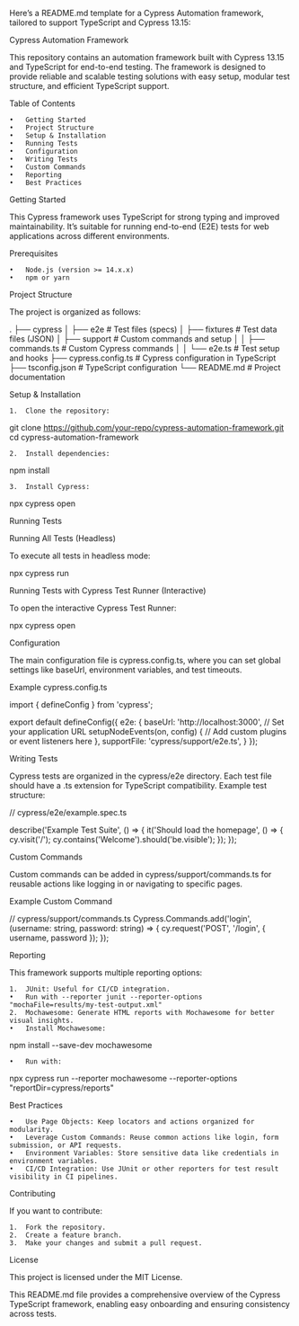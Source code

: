 Here’s a README.md template for a Cypress Automation framework, tailored to support TypeScript and Cypress 13.15:

Cypress Automation Framework

This repository contains an automation framework built with Cypress 13.15 and TypeScript for end-to-end testing. The framework is designed to provide reliable and scalable testing solutions with easy setup, modular test structure, and efficient TypeScript support.

Table of Contents

	•	Getting Started
	•	Project Structure
	•	Setup & Installation
	•	Running Tests
	•	Configuration
	•	Writing Tests
	•	Custom Commands
	•	Reporting
	•	Best Practices

Getting Started

This Cypress framework uses TypeScript for strong typing and improved maintainability. It’s suitable for running end-to-end (E2E) tests for web applications across different environments.

Prerequisites

	•	Node.js (version >= 14.x.x)
	•	npm or yarn

Project Structure

The project is organized as follows:

.
├── cypress
│   ├── e2e                # Test files (specs)
│   ├── fixtures           # Test data files (JSON)
│   ├── support            # Custom commands and setup
│   │   ├── commands.ts    # Custom Cypress commands
│   │   └── e2e.ts         # Test setup and hooks
├── cypress.config.ts      # Cypress configuration in TypeScript
├── tsconfig.json          # TypeScript configuration
└── README.md              # Project documentation

Setup & Installation

	1.	Clone the repository:

git clone https://github.com/your-repo/cypress-automation-framework.git
cd cypress-automation-framework


	2.	Install dependencies:

npm install


	3.	Install Cypress:

npx cypress open



Running Tests

Running All Tests (Headless)

To execute all tests in headless mode:

npx cypress run

Running Tests with Cypress Test Runner (Interactive)

To open the interactive Cypress Test Runner:

npx cypress open

Configuration

The main configuration file is cypress.config.ts, where you can set global settings like baseUrl, environment variables, and test timeouts.

Example cypress.config.ts

import { defineConfig } from 'cypress';

export default defineConfig({
  e2e: {
    baseUrl: 'http://localhost:3000', // Set your application URL
    setupNodeEvents(on, config) {
      // Add custom plugins or event listeners here
    },
    supportFile: 'cypress/support/e2e.ts',
  }
});

Writing Tests

Cypress tests are organized in the cypress/e2e directory. Each test file should have a .ts extension for TypeScript compatibility. Example test structure:

// cypress/e2e/example.spec.ts

describe('Example Test Suite', () => {
  it('Should load the homepage', () => {
    cy.visit('/');
    cy.contains('Welcome').should('be.visible');
  });
});

Custom Commands

Custom commands can be added in cypress/support/commands.ts for reusable actions like logging in or navigating to specific pages.

Example Custom Command

// cypress/support/commands.ts
Cypress.Commands.add('login', (username: string, password: string) => {
  cy.request('POST', '/login', { username, password });
});

Reporting

This framework supports multiple reporting options:

	1.	JUnit: Useful for CI/CD integration.
	•	Run with --reporter junit --reporter-options "mochaFile=results/my-test-output.xml"
	2.	Mochawesome: Generate HTML reports with Mochawesome for better visual insights.
	•	Install Mochawesome:

npm install --save-dev mochawesome


	•	Run with:

npx cypress run --reporter mochawesome --reporter-options "reportDir=cypress/reports"



Best Practices

	•	Use Page Objects: Keep locators and actions organized for modularity.
	•	Leverage Custom Commands: Reuse common actions like login, form submission, or API requests.
	•	Environment Variables: Store sensitive data like credentials in environment variables.
	•	CI/CD Integration: Use JUnit or other reporters for test result visibility in CI pipelines.

Contributing

If you want to contribute:

	1.	Fork the repository.
	2.	Create a feature branch.
	3.	Make your changes and submit a pull request.

License

This project is licensed under the MIT License.

This README.md file provides a comprehensive overview of the Cypress TypeScript framework, enabling easy onboarding and ensuring consistency across tests.
